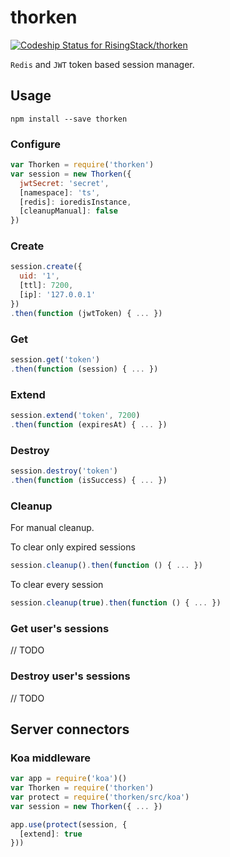 # thorken
[ ![Codeship Status for RisingStack/thorken](https://codeship.com/projects/f14d16b0-44c7-0133-4946-4686174fbfc9/status?branch=master)](https://codeship.com/projects/104466)  

`Redis` and `JWT` token based session manager.

## Usage

`npm install --save thorken`

### Configure

```javascript
var Thorken = require('thorken')
var session = new Thorken({
  jwtSecret: 'secret',
  [namespace]: 'ts',
  [redis]: ioredisInstance,
  [cleanupManual]: false
})

```

### Create

```javascript
session.create({
  uid: '1',
  [ttl]: 7200,
  [ip]: '127.0.0.1'
})
.then(function (jwtToken) { ... })
```

### Get

```javascript
session.get('token')
.then(function (session) { ... })
```

### Extend

```javascript
session.extend('token', 7200)
.then(function (expiresAt) { ... })
```

### Destroy

```javascript
session.destroy('token')
.then(function (isSuccess) { ... })
```

### Cleanup

For manual cleanup.

To clear only expired sessions

```javascript
session.cleanup().then(function () { ... })
```

To clear every session

```javascript
session.cleanup(true).then(function () { ... })
```

### Get user's sessions

// TODO

### Destroy user's sessions

// TODO

## Server connectors

### Koa middleware

```javascript
var app = require('koa')()
var Thorken = require('thorken')
var protect = require('thorken/src/koa')
var session = new Thorken({ ... })

app.use(protect(session, {
  [extend]: true
}))
```
